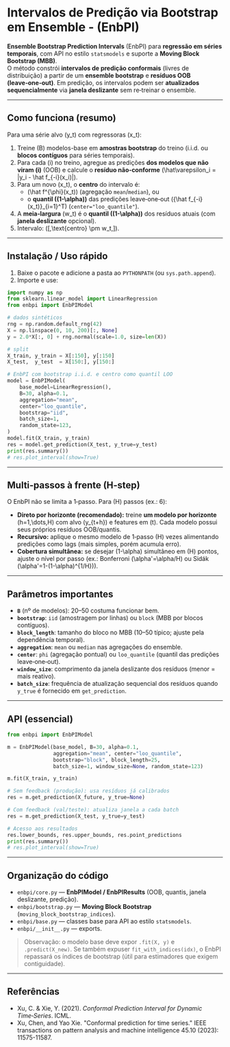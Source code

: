 # **Intervalos de Predição via Bootstrap em Ensemble** - (EnbPI)

**Ensemble Bootstrap Prediction Intervals** (EnbPI) para **regressão em séries temporais**, com API no estilo `statsmodels` e suporte a **Moving Block Bootstrap (MBB)**.  
O método constrói **intervalos de predição conformais** (livres de distribuição) a partir de um **ensemble bootstrap** e **resíduos OOB (leave‑one‑out)**. Em predição, os intervalos podem ser **atualizados sequencialmente** via **janela deslizante** sem re‑treinar o ensemble.

---

## Como funciona (resumo)

Para uma série alvo \(y_t\) com regressoras \(x_t\):

1. Treine \(B\) modelos-base em **amostras bootstrap** do treino (i.i.d. ou **blocos contíguos** para séries temporais).
2. Para cada \(i\) no treino, agregue as predições **dos modelos que não viram \(i\)** (OOB) e calcule o **resíduo não‑conforme** \(\hat\varepsilon_i = |y_i - \hat f_{-i}(x_i)|\).
3. Para um novo \(x_t\), o **centro** do intervalo é:
   - \(\hat f^{\phi}(x_t)\) (agregação `mean`/`median`), ou
   - o **quantil \((1-\alpha)\)** das predições leave‑one‑out \(\{\hat f_{-i}(x_t)\}_{i=1}^T\) (`center="loo_quantile"`).
4. A **meia‑largura** \(w_t\) é o **quantil \((1-\alpha)\)** dos resíduos atuais (com **janela deslizante** opcional).  
5. Intervalo: \([\,\text{centro} \pm w_t\,]\).

---

## Instalação / Uso rápido

1) Baixe o pacote e adicione a pasta ao `PYTHONPATH` (ou `sys.path.append`).  
2) Importe e use:

```python
import numpy as np
from sklearn.linear_model import LinearRegression
from enbpi import EnbPIModel

# dados sintéticos
rng = np.random.default_rng(42)
X = np.linspace(0, 10, 200)[:, None]
y = 2.0*X[:, 0] + rng.normal(scale=1.0, size=len(X))

# split
X_train, y_train = X[:150], y[:150]
X_test,  y_test  = X[150:], y[150:]

# EnbPI com bootstrap i.i.d. e centro como quantil LOO
model = EnbPIModel(
    base_model=LinearRegression(),
    B=30, alpha=0.1,
    aggregation="mean",
    center="loo_quantile",
    bootstrap="iid",
    batch_size=1,
    random_state=123,
)
model.fit(X_train, y_train)
res = model.get_prediction(X_test, y_true=y_test)
print(res.summary())
# res.plot_interval(show=True)
```

---

## Multi‑passos à frente (H‑step)

O EnbPI não se limita a 1‑passo. Para \(H\) passos (ex.: 6):

- **Direto por horizonte (recomendado):** treine **um modelo por horizonte** \(h=1,\dots,H\) com alvo \(y_{t+h}\) e features em \(t\). Cada modelo possui seus próprios resíduos OOB/quantis.
- **Recursivo:** aplique o mesmo modelo de 1‑passo \(H\) vezes alimentando predições como lags (mais simples, porém acumula erro).  
- **Cobertura simultânea:** se desejar \(1-\alpha\) simultâneo em \(H\) pontos, ajuste o nível por passo (ex.: Bonferroni \(\alpha'=\alpha/H\) ou Sidák \(\alpha'=1-(1-\alpha)^{1/H}\)).

---

## Parâmetros importantes

- **`B`** (nº de modelos): 20–50 costuma funcionar bem.  
- **`bootstrap`**: `iid` (amostragem por linhas) ou `block` (MBB por blocos contíguos).  
- **`block_length`**: tamanho do bloco no MBB (10–50 típico; ajuste pela dependência temporal).  
- **`aggregation`**: `mean` ou `median` nas agregações do ensemble.  
- **`center`**: `phi` (agregação pontual) ou `loo_quantile` (quantil das predições leave‑one‑out).  
- **`window_size`**: comprimento da janela deslizante dos resíduos (menor = mais reativo).  
- **`batch_size`**: frequência de atualização sequencial dos resíduos quando `y_true` é fornecido em `get_prediction`.

---

## API (essencial)

```python
from enbpi import EnbPIModel

m = EnbPIModel(base_model, B=30, alpha=0.1,
               aggregation="mean", center="loo_quantile",
               bootstrap="block", block_length=25,
               batch_size=1, window_size=None, random_state=123)

m.fit(X_train, y_train)

# Sem feedback (produção): usa resíduos já calibrados
res = m.get_prediction(X_future, y_true=None)

# Com feedback (val/teste): atualiza janela a cada batch
res = m.get_prediction(X_test, y_true=y_test)

# Acesso aos resultados
res.lower_bounds, res.upper_bounds, res.point_predictions
print(res.summary())
# res.plot_interval(show=True)
```

---

## Organização do código

- `enbpi/core.py` — **EnbPIModel / EnbPIResults** (OOB, quantis, janela deslizante, predição).  
- `enbpi/bootstrap.py` — **Moving Block Bootstrap** (`moving_block_bootstrap_indices`).  
- `enbpi/base.py` — classes base para API ao estilo `statsmodels`.  
- `enbpi/__init__.py` — exports.

> Observação: o modelo base deve expor `.fit(X, y)` e `.predict(X_new)`. Se também expuser `fit_with_indices(idx)`, o EnbPI repassará os índices de bootstrap (útil para estimadores que exigem contiguidade).

---

## Referências
- Xu, C. & Xie, Y. (2021). *Conformal Prediction Interval for Dynamic Time‑Series*. ICML.  
- Xu, Chen, and Yao Xie. "Conformal prediction for time series." IEEE transactions on pattern analysis and machine intelligence 45.10 (2023): 11575-11587. 
